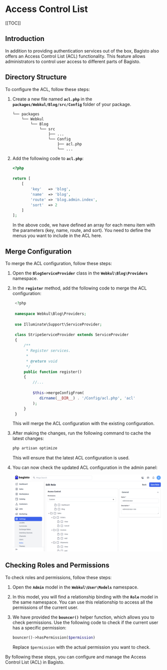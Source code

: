 # Access Control List

[[TOC]]

## Introduction

In addition to providing authentication services out of the box, Bagisto also offers an Access Control List (ACL) functionality. This feature allows administrators to control user access to different parts of Bagisto.

## Directory Structure

To configure the ACL, follow these steps:

1. Create a new file named **`acl.php`** in the **`packages/Webkul/Blog/src/Config`** folder of your package. 

   ```
   └── packages
       └── Webkul
           └── Blog
               └── src
                   ├── ...
                   └── Config
                       ├── acl.php
                       └── ...
   ```

2. Add the following code to **`acl.php`**:

   ```php
   <?php

   return [
       [
           'key'   => 'blog',
           'name'  => 'blog',
           'route' => 'blog.admin.index',
           'sort'  => 2
       ]
   ];
   ```

   In the above code, we have defined an array for each menu item with the parameters (key, name, route, and sort). You need to define the menus you want to include in the ACL here.

## Merge Configuration

To merge the ACL configuration, follow these steps:

1. Open the **`BlogServiceProvider`** class in the **`Webkul\Blog\Providers`** namespace.

2. In the **`register`** method, add the following code to merge the ACL configuration:

   ```php
    <?php

    namespace Webkul\Blog\Providers;

    use Illuminate\Support\ServiceProvider;

    class StripeServiceProvider extends ServiceProvider
    {
        /**
         * Register services.
         *
         * @return void
         */
        public function register()
        {
            //...
            
            $this->mergeConfigFrom(
               dirname(__DIR__) . '/Config/acl.php', 'acl'
            );
        }
    }
    ```

   This will merge the ACL configuration with the existing configuration.

3. After making the changes, run the following command to cache the latest changes:

   ```sh
   php artisan optimize
   ```

   This will ensure that the latest ACL configuration is used.

4. You can now check the updated ACL configuration in the admin panel:

   ![Admin ACL Output](../../assets/2.x/images/package-development/admin-acl-output.png)

## Checking Roles and Permissions

To check roles and permissions, follow these steps:

1. Open the **`Admin`** model in the **`Webkul\User\Models`** namespace.

2. In this model, you will find a relationship binding with the **`Role`** model in the same namespace. You can use this relationship to access all the permissions of the current user.

3. We have provided the **`bouncer()`** helper function, which allows you to check permissions. Use the following code to check if the current user has a specific permission:

   ```php
   bouncer()->hasPermission($permission)
   ```

   Replace `$permission` with the actual permission you want to check.

By following these steps, you can configure and manage the Access Control List (ACL) in Bagisto.